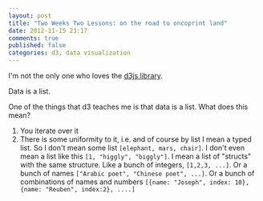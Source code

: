 ```yaml
---
layout: post
title: "Two Weeks Two Lessons: on the road to oncoprint land"
date: 2012-11-15 23:17
comments: true
published: false
categories: d3, data visualization
---
```


I'm not the only one who loves the [d3js library](http://d3js.org/).

Data is a list.

One of the things that d3 teaches me is that data is a list.  What does this
mean?

1. You iterate over it
2. There is some uniformity to it, i.e. and of course by list I mean a typed
   list.  So I don't mean some list `[elephant, mars, chair]`.  I don't even
   mean a list like this `[1, "higgly", "biggly"]`.  I mean a list of "structs"
   with the same structure.  Like a bunch of integers, `[1,2,3, ...]`.  Or a
   bunch of names `["Arabic poet", "Chinese poet", ...]`.  Or a bunch of
   combinations of names and numbers `[{name: "Joseph", index: 10}, {name:
   "Reuben", index:2}, ....]`
